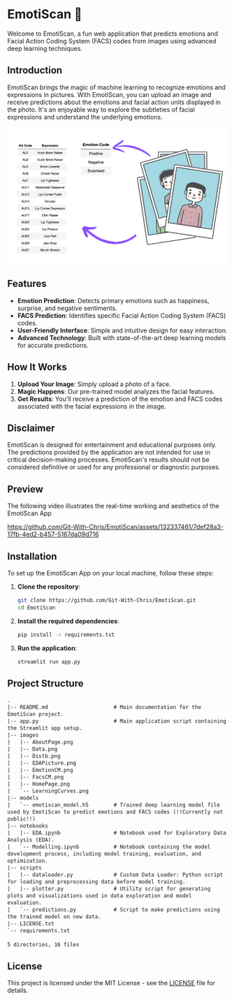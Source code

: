 # EmotiScan 🫥

Welcome to EmotiScan, a fun web application that predicts emotions and Facial Action Coding System (FACS) codes from images using advanced deep learning techniques.

## Introduction 

EmotiScan brings the magic of machine learning to recognize emotions and expressions in pictures. With EmotiScan, you can upload an image and receive predictions about the emotions and facial action units displayed in the photo. It's an enjoyable way to explore the subtleties of facial expressions and understand the underlying emotions.

![](./Images/EDAPicture.png)

## Features

- **Emotion Prediction**: Detects primary emotions such as happiness, surprise, and negative sentiments.
- **FACS Prediction**: Identifies specific Facial Action Coding System (FACS) codes.
- **User-Friendly Interface**: Simple and intuitive design for easy interaction.
- **Advanced Technology**: Built with state-of-the-art deep learning models for accurate predictions.

## How It Works

1. **Upload Your Image**: Simply upload a photo of a face.
2. **Magic Happens**: Our pre-trained model analyzes the facial features.
3. **Get Results**: You'll receive a prediction of the emotion and FACS codes associated with the facial expressions in the image.

## Disclaimer

EmotiScan is designed for entertainment and educational purposes only. The predictions provided by the application are not intended for use in critical decision-making processes. EmotiScan's results should not be considered definitive or used for any professional or diagnostic purposes.

## Preview

The following video illustrates the real-time working and aesthetics of the EmotiScan App

https://github.com/Git-With-Chris/EmotiScan/assets/132337461/7def28a3-17fb-4ed2-b457-5167da09d716

## Installation

To set up the EmotiScan App on your local machine, follow these steps:

1. **Clone the repository**:
    ```bash
    git clone https://github.com/Git-With-Chris/EmotiScan.git
    cd EmotiScan
    ```

2. **Install the required dependencies**:
    ```bash
    pip install -r requirements.txt
    ```

3. **Run the application**:
    ```bash
    streamlit run app.py
    ```

## Project Structure

```text
.
|-- README.md                     # Main documentation for the EmotiScan project.
|-- app.py                        # Main application script containing the Streamlit app setup. 
|-- images
|   |-- AboutPage.png
|   |-- Data.png
|   |-- Distb.png
|   |-- EDAPicture.png
|   |-- EmotionCM.png
|   |-- FacsCM.png
|   |-- HomePage.png
|   `-- LearningCurves.png
|-- models
|   `-- emotiscan_model.h5        # Trained deep learning model file used by EmotiScan to predict emotions and FACS codes (!!Currently not public!!)
|-- notebooks
|   |-- EDA.ipynb                 # Notebook used for Exploratory Data Analysis (EDA).
|   `-- Modelling.ipynb           # Notebook containing the model development process, including model training, evaluation, and optimization.
|-- scripts
|   |-- dataloader.py             # Custom Data Loader: Python script for loading and preprocessing data before model training.
|   |-- plotter.py                # Utility script for generating plots and visualizations used in data exploration and model evaluation.
|   `-- predictions.py            # Script to make predictions using the trained model on new data.
|-- LICENSE.txt
`-- requirements.txt

5 directories, 16 files
```

## License

This project is licensed under the MIT License - see the [LICENSE](./LICENSE.txt) file for details.

